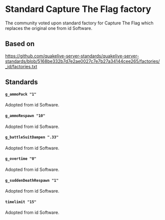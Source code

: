 # Standard Capture The Flag factory

The community voted upon standard factory for Capture The Flag which replaces the original one from id Software.

## Based on

https://github.com/quakelive-server-standards/quakelive-server-standards/blob/5168be332b7d7e2ae0027c7e7b27a34144cee265/factories/_id/factories.txt

## Standards

#### `g_ammoPack "1"`

Adopted from id Software.

#### `g_ammoRespawn "10"`

Adopted from id Software.

#### `g_battleSuitDampen ".33"`

Adopted from id Software.

#### `g_overtime "0"`

Adopted from id Software.

#### `g_suddenDeathRespawn "1"`

Adopted from id Software.

#### `timelimit "15"`

Adopted from id Software.
